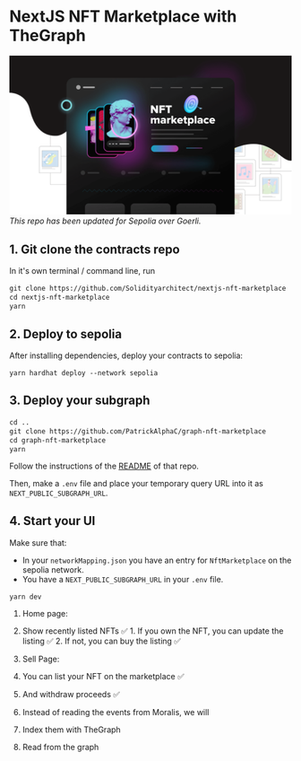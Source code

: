 # NextJS NFT Marketplace with TheGraph

![Alt text](image.png)
*This repo has been updated for Sepolia over Goerli.*

## 1. Git clone the contracts repo

In it's own terminal / command line, run 

```
git clone https://github.com/Solidityarchitect/nextjs-nft-marketplace
cd nextjs-nft-marketplace
yarn
```

## 2. Deploy to sepolia 

After installing dependencies, deploy your contracts to sepolia:

```
yarn hardhat deploy --network sepolia
```

## 3. Deploy your subgraph

```
cd ..
git clone https://github.com/PatrickAlphaC/graph-nft-marketplace
cd graph-nft-marketplace
yarn
```

Follow the instructions of the [README](https://github.com/PatrickAlphaC/graph-nft-marketplace-fcc/blob/main/README.md) of that repo. 

Then, make a `.env` file and place your temporary query URL into it as `NEXT_PUBLIC_SUBGRAPH_URL`.


## 4. Start your UI

Make sure that:
- In your `networkMapping.json` you have an entry for `NftMarketplace` on the sepolia network. 
- You have a `NEXT_PUBLIC_SUBGRAPH_URL` in your `.env` file. 

```
yarn dev
```

1. Home page:
  1. Show recently listed NFTs ✅
    1. If you own the NFT, you can update the listing ✅
    2. If not, you can buy the listing ✅

2. Sell Page:
  1. You can list your NFT on the marketplace ✅
  2. And withdraw proceeds ✅

3. Instead of reading the events from Moralis, we will
  1. Index them with TheGraph 
  2. Read from the graph
